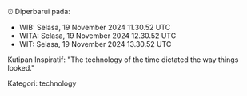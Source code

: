 ⏰ Diperbarui pada:
- WIB: Selasa, 19 November 2024 11.30.52 UTC
- WITA: Selasa, 19 November 2024 12.30.52 UTC
- WIT: Selasa, 19 November 2024 13.30.52 UTC

Kutipan Inspiratif:
"The technology of the time dictated the way things looked."


Kategori: technology

